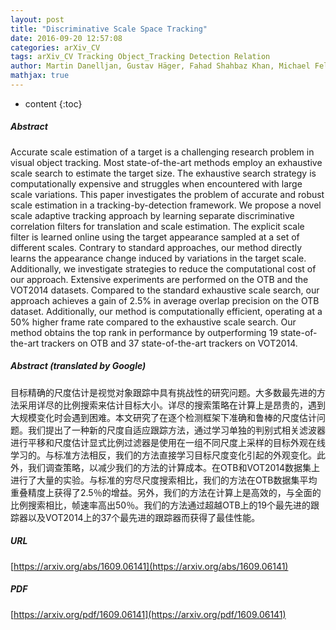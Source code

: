 ```yaml
---
layout: post
title: "Discriminative Scale Space Tracking"
date: 2016-09-20 12:57:08
categories: arXiv_CV
tags: arXiv_CV Tracking Object_Tracking Detection Relation
author: Martin Danelljan, Gustav Häger, Fahad Shahbaz Khan, Michael Felsberg
mathjax: true
---
```


* content
{:toc}

##### Abstract
Accurate scale estimation of a target is a challenging research problem in visual object tracking. Most state-of-the-art methods employ an exhaustive scale search to estimate the target size. The exhaustive search strategy is computationally expensive and struggles when encountered with large scale variations. This paper investigates the problem of accurate and robust scale estimation in a tracking-by-detection framework. We propose a novel scale adaptive tracking approach by learning separate discriminative correlation filters for translation and scale estimation. The explicit scale filter is learned online using the target appearance sampled at a set of different scales. Contrary to standard approaches, our method directly learns the appearance change induced by variations in the target scale. Additionally, we investigate strategies to reduce the computational cost of our approach. Extensive experiments are performed on the OTB and the VOT2014 datasets. Compared to the standard exhaustive scale search, our approach achieves a gain of 2.5% in average overlap precision on the OTB dataset. Additionally, our method is computationally efficient, operating at a 50% higher frame rate compared to the exhaustive scale search. Our method obtains the top rank in performance by outperforming 19 state-of-the-art trackers on OTB and 37 state-of-the-art trackers on VOT2014.

##### Abstract (translated by Google)
目标精确的尺度估计是视觉对象跟踪中具有挑战性的研究问题。大多数最先进的方法采用详尽的比例搜索来估计目标大小。详尽的搜索策略在计算上是昂贵的，遇到大规模变化时会遇到困难。本文研究了在逐个检测框架下准确和鲁棒的尺度估计问题。我们提出了一种新的尺度自适应跟踪方法，通过学习单独的判别式相关滤波器进行平移和尺度估计显式比例过滤器是使用在一组不同尺度上采样的目标外观在线学习的。与标准方法相反，我们的方法直接学习目标尺度变化引起的外观变化。此外，我们调查策略，以减少我们的方法的计算成本。在OTB和VOT2014数据集上进行了大量的实验。与标准的穷尽尺度搜索相比，我们的方法在OTB数据集平均重叠精度上获得了2.5％的增益。另外，我们的方法在计算上是高效的，与全面的比例搜索相比，帧速率高出50％。我们的方法通过超越OTB上的19个最先进的跟踪器以及VOT2014上的37个最先进的跟踪器而获得了最佳性能。

##### URL
[https://arxiv.org/abs/1609.06141](https://arxiv.org/abs/1609.06141)

##### PDF
[https://arxiv.org/pdf/1609.06141](https://arxiv.org/pdf/1609.06141)

